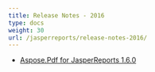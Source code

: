 ```yaml
---
title: Release Notes - 2016
type: docs
weight: 30
url: /jasperreports/release-notes-2016/
---
```


- [Aspose.Pdf for JasperReports 1.6.0](/pdf/jasperreports/aspose-pdf-for-jasperreports-1-6-0-html/)
